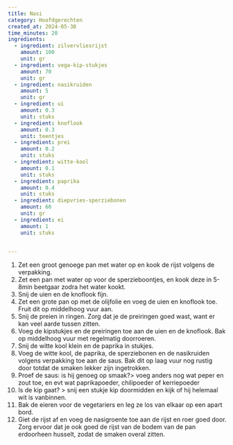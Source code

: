 ```yaml
---
title: Nasi
category: Hoofdgerechten
created_at: 2024-05-30
time_minutes: 20
ingredients:
  - ingredient: zilvervliesrijst
    amount: 100
    unit: gr
  - ingredient: vega-kip-stukjes
    amount: 70
    unit: gr
  - ingredient: nasikruiden
    amount: 5
    unit: gr
  - ingredient: ui
    amount: 0.3
    unit: stuks
  - ingredient: knoflook
    amount: 0.3
    unit: teentjes
  - ingredient: prei
    amount: 0.2
    unit: stuks
  - ingredient: witte-kool
    amount: 0.1
    unit: stuks
  - ingredient: paprika
    amount: 0.4
    unit: stuks
  - ingredient: diepvries-sperziebonen
    amount: 60
    unit: gr
  - ingredient: ei
    amount: 1
    unit: stuks
  

---
```

1. Zet een groot genoege pan met water op en kook de rijst volgens de verpakking.
2. Zet een pan met water op voor de sperzieboontjes, en kook deze in 5-8min beetgaar zodra het water kookt.
3. Snij de uien en de knoflook fijn.
4. Zet een grote pan op met de olijfolie en voeg de uien en knoflook toe. Fruit dit op middelhoog vuur aan.
5. Snij de preien in ringen. Zorg dat je de preiringen goed wast, want er kan veel aarde tussen zitten.
6. Voeg de kipstukjes en de preiringen toe aan de uien en de knoflook. Bak op middelhoog vuur met regelmatig doorroeren.
7. Snij de witte kool klein en de paprika in stukjes.
8. Voeg de witte kool, de paprika, de sperziebonen en de nasikruiden volgens verpakking toe aan de saus. Bak dit op laag vuur nog rustig door totdat de smaken lekker zijn ingetrokken.
9. Proef de saus: is hij genoeg op smaak?> voeg anders nog wat peper en zout toe, en evt wat 					paprikapoeder, chilipoeder of kerriepoeder
10. Is de kip gaat? > snij een stukje kip doormidden en kijk of hij helemaal wit is 				vanbinnen.
11. Bak de eieren voor de vegetariers en leg ze los van elkaar op een apart bord.
12. Giet de rijst af en voeg de nasigroente toe aan de rijst en roer goed door. Zorg ervoor dat je ook goed de rijst van de bodem van de pan erdoorheen husselt, zodat de smaken overal zitten.